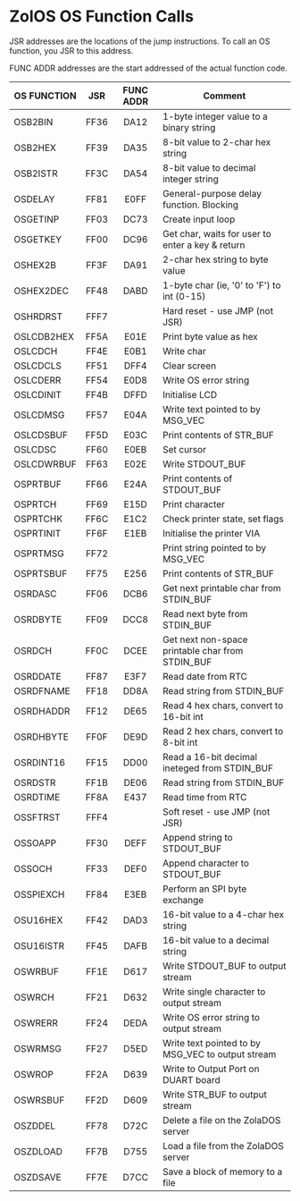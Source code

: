 # ZolOS OS Function Calls

JSR addresses are the locations of the jump instructions. To call an OS function, you JSR to this address.

FUNC ADDR addresses are the start addressed of the actual function code.

| OS FUNCTION | JSR | FUNC ADDR | Comment |
|---|:---:|:---:|---|
| OSB2BIN | FF36 | DA12 | 1-byte integer value to a binary string |
| OSB2HEX | FF39 | DA35 | 8-bit value to 2-char hex string |
| OSB2ISTR | FF3C | DA54 | 8-bit value to decimal integer string |
| OSDELAY | FF81 | E0FF | General-purpose delay function. Blocking |
| OSGETINP | FF03 | DC73 | Create input loop |
| OSGETKEY | FF00 | DC96 | Get char, waits for user to enter a key & return |
| OSHEX2B | FF3F | DA91 | 2-char hex string to byte value |
| OSHEX2DEC | FF48 | DABD | 1-byte char (ie, '0' to 'F') to int (0-15) |
| OSHRDRST | FFF7 |  | Hard reset - use JMP (not JSR) |
| OSLCDB2HEX | FF5A | E01E | Print byte value as hex |
| OSLCDCH | FF4E | E0B1 | Write char |
| OSLCDCLS | FF51 | DFF4 | Clear screen |
| OSLCDERR | FF54 | E0D8 | Write OS error string |
| OSLCDINIT | FF4B | DFFD | Initialise LCD |
| OSLCDMSG | FF57 | E04A | Write text pointed to by MSG_VEC |
| OSLCDSBUF | FF5D | E03C | Print contents of STR_BUF |
| OSLCDSC | FF60 | E0EB | Set cursor |
| OSLCDWRBUF | FF63 | E02E | Write STDOUT_BUF |
| OSPRTBUF | FF66 | E24A | Print contents of STDOUT_BUF |
| OSPRTCH | FF69 | E15D | Print character |
| OSPRTCHK | FF6C | E1C2 | Check printer state, set flags |
| OSPRTINIT | FF6F | E1EB | Initialise the printer VIA |
| OSPRTMSG | FF72 |  | Print string pointed to by MSG_VEC |
| OSPRTSBUF | FF75 | E256 | Print contents of STR_BUF |
| OSRDASC | FF06 | DCB6 | Get next printable char from STDIN_BUF |
| OSRDBYTE | FF09 | DCC8 | Read next byte from STDIN_BUF |
| OSRDCH | FF0C | DCEE | Get next non-space printable char from STDIN_BUF |
| OSRDDATE | FF87 | E3F7 | Read date from RTC |
| OSRDFNAME | FF18 | DD8A | Read string from STDIN_BUF |
| OSRDHADDR | FF12 | DE65 | Read 4 hex chars, convert to 16-bit int |
| OSRDHBYTE | FF0F | DE9D | Read 2 hex chars, convert to 8-bit int |
| OSRDINT16 | FF15 | DD00 | Read a 16-bit decimal ineteged from STDIN_BUF |
| OSRDSTR | FF1B | DE06 | Read string from STDIN_BUF |
| OSRDTIME | FF8A | E437 | Read time from RTC |
| OSSFTRST | FFF4 |  | Soft reset - use JMP (not JSR) |
| OSSOAPP | FF30 | DEFF | Append string to STDOUT_BUF |
| OSSOCH | FF33 | DEF0 | Append character to STDOUT_BUF |
| OSSPIEXCH | FF84 | E3EB | Perform an SPI byte exchange |
| OSU16HEX | FF42 | DAD3 | 16-bit value to a 4-char hex string |
| OSU16ISTR | FF45 | DAFB | 16-bit value to a decimal string |
| OSWRBUF | FF1E | D617 | Write STDOUT_BUF to output stream |
| OSWRCH | FF21 | D632 | Write single character to output stream |
| OSWRERR | FF24 | DEDA | Write OS error string to output stream |
| OSWRMSG | FF27 | D5ED | Write text pointed to by MSG_VEC to output stream |
| OSWROP | FF2A | D639 | Write to Output Port on DUART board |
| OSWRSBUF | FF2D | D609 | Write STR_BUF to output stream |
| OSZDDEL | FF78 | D72C | Delete a file on the ZolaDOS server |
| OSZDLOAD | FF7B | D755 | Load a file from the ZolaDOS server |
| OSZDSAVE | FF7E | D7CC | Save a block of memory to a file |
